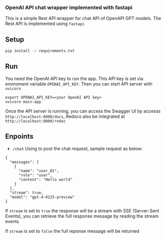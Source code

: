 ### OpenAI API chat wrapper implemented with fastapi
This is a simple Rest API wrapper for chat API of OpenAPI GPT models.
The Rest API is implemented using `fastapi`

## Setup
```bash
pip install -r requirements.txt
```

## Run

You need the OpenAI API key to run the app. This API key is set via enviroment variable `OPENAI_API_KEY`. Then you can start API server with `uvicorn`

```
export OPENAI_API_KEY=<your OpenAI API key>
uvicorn main:app
```

Once the API server is running, you can access the Swagger UI by accesss `http://localhost:8000/docs`, Redocs also be integrated at `http://localhost:8000/redoc`

## Enpoints

- `/chat` Using to post the chat request, sample request as below:

```
{
  "messages": [
    {
      "name": "user_01",
      "role": "user",
      "content": "Hello world"
    }
  ],
  "stream": true,
  "model": "gpt-4-0125-preview"
}
```

If `stream` is set to `true` the response will be a stream with SSE (Server-Sent Events), you can retrieve the full response message by reading the stream events

If `stream` is set to `false` the full reponse message will be returned
